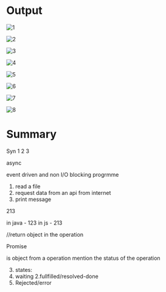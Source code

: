 # Output


![1](https://github.com/user-attachments/assets/37e72ed3-07c3-439d-848a-074b7f0e1564)


![2](https://github.com/user-attachments/assets/c596e8a4-beb7-43e5-89e3-07899c0b0469)


![3](https://github.com/user-attachments/assets/86573310-e79e-429c-a7f1-0d023fbcceb4)


![4](https://github.com/user-attachments/assets/ebc0ebb7-7bc6-43de-944a-703b19803c2a)


![5](https://github.com/user-attachments/assets/4489072b-68a7-4ca3-92ee-92a8d28212c0)


![6](https://github.com/user-attachments/assets/1fd5251f-5373-459f-868e-b4ae97980093)


![7](https://github.com/user-attachments/assets/372d96b6-c0a7-4882-b88e-964e4493bd3c)


![8](https://github.com/user-attachments/assets/a2e6b204-9463-45d2-a457-76128f246f9a)


# Summary

Syn 
1
2
3

async

event driven and non I/O blocking progrmme

1. read a file
2. request data from an api from internet
3. print message

213

in java - 123
in js - 213


//return object in the operation

Promise

is object from a operation
mention the status of the operation

3. states:
1. waiting
2.fullfilled/resolved-done
3. Rejected/error
